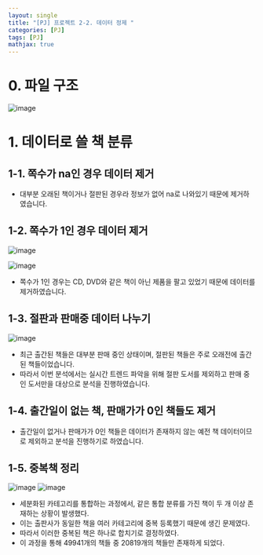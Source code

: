 ```yaml
---
layout: single
title: "[PJ] 프로젝트 2-2. 데이터 정제 "
categories: [PJ]
tags: [PJ]
mathjax: true
---
```


# 0. 파일 구조

![image](https://github.com/user-attachments/assets/eaae8f4b-e0ba-449c-b3e8-7b7d521cc5e9)


# 1. 데이터로 쓸 책 분류

## 1-1. 쪽수가 na인 경우 데이터 제거

- 대부분 오래된 책이거나 절판된 경우라 정보가 없어 na로 나와있기 때문에 제거하였습니다.

## 1-2. 쪽수가 1인 경우 데이터 제거

![image](https://github.com/user-attachments/assets/67394af5-8353-44f5-af10-6b47c68e8a3c)

![image](https://github.com/user-attachments/assets/34716d19-9a6c-432d-94a3-54fb50e20c41)

- 쪽수가 1인 경우는 CD, DVD와 같은 책이 아닌 제품을 팔고 있었기 때문에 데이터를 제거하였습니다.

## 1-3. 절판과 판매중 데이터 나누기

![image](https://github.com/user-attachments/assets/dcde2856-e93e-4080-9a82-af27c8023523)

- 최근 출간된 책들은 대부분 판매 중인 상태이며, 절판된 책들은 주로 오래전에 출간된 책들이었습니다.
- 따라서 이번 분석에서는 실시간 트렌드 파악을 위해 절판 도서를 제외하고 판매 중인 도서만을 대상으로 분석을 진행하였습니다.

## 1-4.  출간일이 없는 책, 판매가가 0인 책들도 제거

- 출간일이 없거나 판매가가 0인 책들은 데이터가 존재하지 않는 예전 책 데이터이므로 제외하고 분석을 진행하기로 하였습니다.

## 1-5. 중복책 정리

![image](https://github.com/user-attachments/assets/56699053-e124-4a8e-9b2b-ade66d993c18)
![image](https://github.com/user-attachments/assets/99be35f0-97bd-40a6-8e83-461f93dfa8a1)


- 세분화된 카테고리를 통합하는 과정에서, 같은 통합 분류를 가진 책이 두 개 이상 존재하는 상황이 발생했다.
- 이는 출판사가 동일한 책을 여러 카테고리에 중복 등록했기 때문에 생긴 문제였다.
- 따라서 이러한 중복된 책은 하나로 합치기로 결정하였다.
- 이 과정을 통해 49941개의 책들 중 20819개의 책들만 존재하게 되었다.

